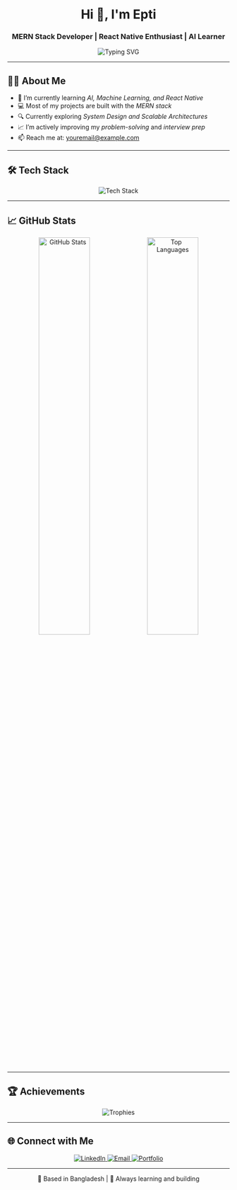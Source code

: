 <!-- GitHub Profile README -->

<h1 align="center">Hi 👋, I'm Epti</h1>
<h3 align="center">MERN Stack Developer | React Native Enthusiast | AI Learner</h3>

<p align="center">
  <img src="https://readme-typing-svg.demolab.com?font=Fira+Code&pause=1000&center=true&vCenter=true&width=440&lines=Building+web+%26+mobile+apps;Exploring+AI+%26+ML;Passionate+about+clean+code" alt="Typing SVG" />
</p>

---

## 🧑‍💼 About Me

- 🌱 I’m currently learning *AI, Machine Learning, and React Native*  
- 💻 Most of my projects are built with the *MERN stack*  
- 🔍 Currently exploring *System Design and Scalable Architectures*  
- 📈 I’m actively improving my *problem-solving* and *interview prep*  
- 📫 Reach me at: youremail@example.com

---

## 🛠 Tech Stack

<p align="center">
  <img src="https://skillicons.dev/icons?i=js,ts,react,nextjs,nodejs,express,mongodb,prisma,python,git,github,tailwind,vscode,figma,linux" alt="Tech Stack" />
</p>

---

## 📈 GitHub Stats

<p align="center">
  <img src="https://github-readme-stats.vercel.app/api?username=YOUR_USERNAME&show_icons=true&theme=github_dark" alt="GitHub Stats" width="48%" />
  <img src="https://github-readme-stats.vercel.app/api/top-langs/?username=YOUR_USERNAME&layout=compact&theme=github_dark" alt="Top Languages" width="48%" />
</p>

---

## 🏆 Achievements

<p align="center">
  <img src="https://github-profile-trophy.vercel.app/?username=YOUR_USERNAME&theme=darkhub&margin-w=10&no-bg=true&row=1&column=7" alt="Trophies" />
</p>

---

## 🌐 Connect with Me

<p align="center">
  <a href="https://linkedin.com/in/YOUR_LINKEDIN" target="_blank">
    <img src="https://img.shields.io/badge/LinkedIn-%230077B5.svg?style=for-the-badge&logo=linkedin&logoColor=white" alt="LinkedIn"/>
  </a>
  <a href="mailto:youremail@example.com" target="_blank">
    <img src="https://img.shields.io/badge/Gmail-D14836?style=for-the-badge&logo=gmail&logoColor=white" alt="Email"/>
  </a>
  <a href="https://your-portfolio.com" target="_blank">
    <img src="https://img.shields.io/badge/Portfolio-000?style=for-the-badge&logo=firefox&logoColor=white" alt="Portfolio"/>
  </a>
</p>

---

<p align="center">📍 Based in Bangladesh | 🌟 Always learning and building</p>
